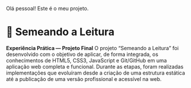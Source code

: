 Olá pessoal! Este é o meu projeto.
# 🌱 Semeando a Leitura  
**Experiência Prática — Projeto Final**
O projeto “Semeando a Leitura” foi desenvolvido com o objetivo de aplicar, de forma integrada, os conhecimentos de HTML5, CSS3, JavaScript e Git/GitHub em uma aplicação web completa e funcional.
Durante as etapas, foram realizadas implementações que evoluíram desde a criação de uma estrutura estática até a publicação de uma versão profissional e acessível na web.

